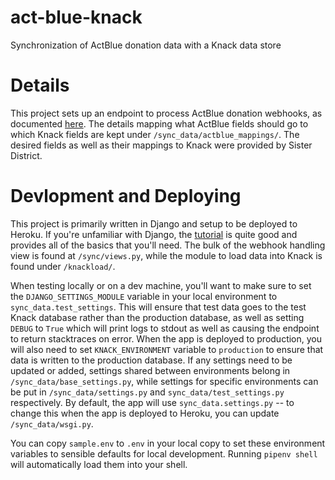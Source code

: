 # act-blue-knack

Synchronization of ActBlue donation data with a Knack data store

# Details

This project sets up an endpoint to process ActBlue donation webhooks,
as documented [here](https://secure.actblue.com/docs/webhooks). The
details mapping what ActBlue fields should go to which Knack fields
are kept under `/sync_data/actblue_mappings/`. The desired fields as
well as their mappings to Knack were provided by Sister District.

# Devlopment and Deploying

This project is primarily written in Django and setup to be deployed
to Heroku. If you're unfamiliar with Django, the
[tutorial](https://docs.djangoproject.com/en/1.11/intro/tutorial01/)
is quite good and provides all of the basics that you'll need. The
bulk of the webhook handling view is found at `/sync/views.py`, while
the module to load data into Knack is found under `/knackload/`.

When testing locally or on a dev machine, you'll want to make sure to
set the `DJANGO_SETTINGS_MODULE` variable in your local environment to
`sync_data.test_settings`. This will ensure that test data goes to
the test Knack database rather than the production database, as well
as setting `DEBUG` to `True` which will print logs to stdout as well
as causing the endpoint to return stacktraces on error. When the app
is deployed to production, you will also need to set
`KNACK_ENVIRONMENT` variable to `production` to ensure that data is
written to the production database. If any settings need to be updated
or added, settings shared between environments belong in
`/sync_data/base_settings.py`, while settings for specific
environments can be put in `/sync_data/settings.py` and
`sync_data/test_settings.py` respectively. By default, the app will use
`sync_data.settings.py` -- to change this when the app is deployed to
Heroku, you can update `/sync_data/wsgi.py`.

You can copy `sample.env` to `.env` in your local copy to set these
environment variables to sensible defaults for local development.
Running `pipenv shell` will automatically load them into your shell.
